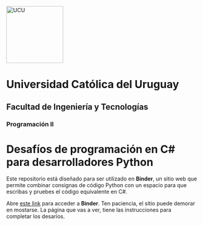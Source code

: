 <img alt="UCU" src="https://www.ucu.edu.uy/plantillas/images/logo_ucu.svg"
width="150"/>

# Universidad Católica del Uruguay

## Facultad de Ingeniería y Tecnologías

### Programación II

# Desafíos de programación en C# para desarrolladores Python

Este repositorio está diseñado para ser utilizado en **Binder**, un sitio web
que permite combinar consignas de código Python con un espacio para que escribas
y pruebes el código equivalente en C#.

Abre [este
link](https://mybinder.org/v2/gh/ucudal/PII_Desafio_Objetos_Clases_1/main?urlpath=%2Fdoc%2Ftree%2Findex.ipynb)
para acceder a **Binder**. Ten paciencia, el sitio puede demorar en mostarse. La
página que vas a ver, tiene las instrucciones para completar los desaríos.
